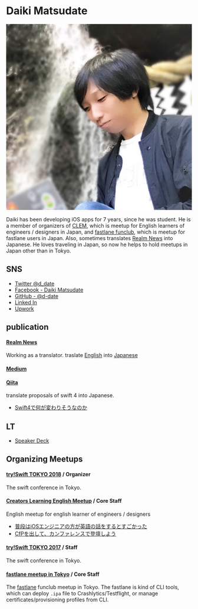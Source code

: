 # Daiki Matsudate

![facebook](../imgs/IMG_7188.JPG)

Daiki has been developing iOS apps for 7 years, since he was student.
He is a member of organizers of [CLEM](https://clem.connpass.com), which is meetup for English learners of engineers / designers in Japan, and [fastlane funclub](https://fastlane.connpass.com), which is meetup for fastlane users in Japan. Also, sometimes translates [Realm News](https://news.realm.io/news/) into Japanese. He loves traveling in Japan, so now he helps to hold meetups in Japan other than in Tokyo.

## SNS

- [Twitter @d_date](https://twitter.com/d_date)
- [Facebook - Daiki Matsudate](https://www.facebook.com/matsudate.daiki)
- [GitHub - @d-date](https://github.com/d-date)
- [Linked In](https://www.linkedin.com/in/daiki-matsudate-728272128)
- [Upwork](https://www.upwork.com/o/profiles/users/_~01fdb03fcde98b0f90/)

## publication

#### [Realm News](https://realm.io/jp/news/)
Working as a translator.
traslate [English](https://realm.io/news/) into [Japanese](https://realm.io/jp/news/)

#### [Medium](https://medium.com/@d_date)

#### [Qiita](http://qiita.com/d_date)

translate proposals of swift 4 into Japanese.

- [Swift4で何が変わりそうなのか](http://qiita.com/d_date/items/b3562f542afc306791ce)

## LT

- [Speaker Deck](https://speakerdeck.com/d_date)

## Organizing Meetups

#### [try!Swift TOKYO 2018](https://www.tryswift.co/tokyo/en) / Organizer

The swift conference in Tokyo.

#### [Creators Learning English Meetup](https://clem.connpass.com/) / Core Staff

English meetup for english learner of engineers / designers

- [普段はiOSエンジニアの方が英語の話をするとすごかった](https://medium.com/@d_date/bd5ddd06fb21)
- [CfPを出して、カンファレンスで登壇しよう](https://medium.com/@d_date/ebfb78d24945)

#### [try!Swift TOKYO 2017](https://www.tryswift.co/tokyo/en) / Staff

The swift conference in Tokyo.

#### [fastlane meetup in Tokyo](https://fastlane.connpass.com/) / Core Staff

The [fastlane](https://fastlane.tools/) funclub meetup in Tokyo. The fastlane is kind of CLI tools, which can deploy `.ipa` file to Crashlytics/Testflight, or manage certificates/provisioning profiles from CLI.
